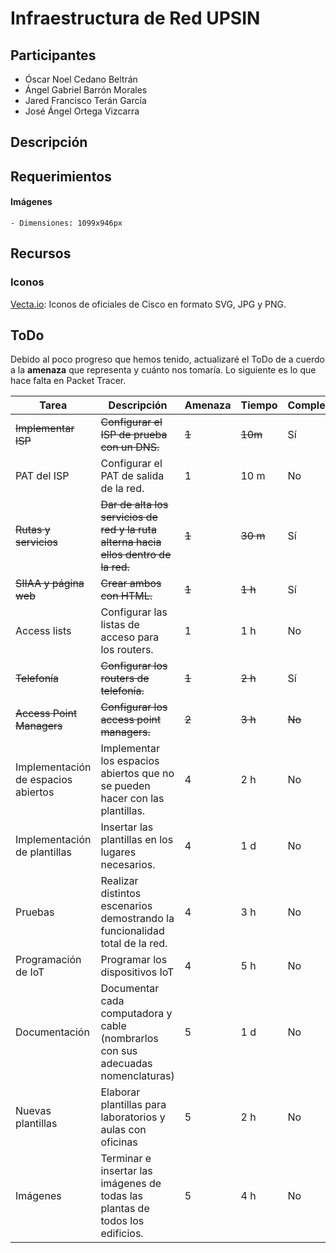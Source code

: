 # Infraestructura de Red UPSIN

## Participantes

- Óscar Noel Cedano Beltrán
- Ángel Gabriel Barrón Morales
- Jared Francisco Terán García
- José Ángel Ortega Vizcarra

## Descripción
## Requerimientos
#### Imágenes
    - Dimensiones: 1099x946px

## Recursos

### Iconos

 [Vecta.io](https://vecta.io/symbols/category/cisco): Iconos de oficiales de Cisco en formato SVG, JPG y PNG. 

## ToDo
Debido al poco progreso que hemos tenido, actualizaré el ToDo de a cuerdo a la <strong>amenaza</strong> que representa y cuánto nos tomaría.
Lo siguiente es lo que hace falta en Packet Tracer.

|Tarea                              |Descripción                                                                         |Amenaza|Tiempo  |Completado|
|-----------------------------------|------------------------------------------------------------------------------------|-------|--------|----------|
|~~Implementar ISP~~                |~~Configurar el ISP de prueba con un DNS.~~                                         |~~1~~  |~~10m~~ |Sí        |
|PAT del ISP                        |Configurar el PAT de salida de la red.                                              |1      |10 m    |No        |
|~~Rutas y servicios~~              |~~Dar de alta los servicios de red y la ruta alterna hacia ellos dentro de la red.~~|~~1~~  |~~30 m~~|Sí        |
|~~SIIAA y página web~~             |~~Crear ambos con HTML.~~                                                           |~~1~~  |~~1 h~~ |Sí        |
|Access lists                       |Configurar las listas de acceso para los routers.                                   |1      |1 h     |No        |
|~~Telefonía~~                      |~~Configurar los routers de telefonía.~~                                            |~~1~~  |~~2 h~~ |Sí        |
|~~Access Point Managers~~          |~~Configurar los access point managers.~~                                           |~~2~~  |~~3 h~~ |~~No~~    |
|Implementación de espacios abiertos|Implementar los espacios abiertos que no se pueden hacer con las plantillas.        |4      |2 h     |No        |
|Implementación de plantillas       |Insertar las plantillas en los lugares necesarios.                                  |4      |1 d     |No        |
|Pruebas                            |Realizar distintos escenarios demostrando la funcionalidad total de la red.         |4      |3 h     |No        |
|Programación de IoT                |Programar los dispositivos IoT                                                      |4      |5 h     |No        |
|Documentación                      |Documentar cada computadora y cable (nombrarlos con sus adecuadas nomenclaturas)    |5      |1 d     |No        |
|Nuevas plantillas                  |Elaborar plantillas para laboratorios y aulas con oficinas                          |5      |2 h     |No        |
|Imágenes                           |Terminar e insertar las imágenes de todas las plantas de todos los edificios.       |5      |4 h     |No        |
